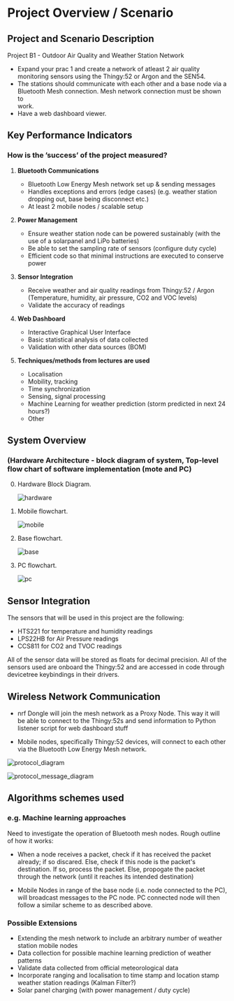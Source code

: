 # Project Overview / Scenario

## Project and Scenario Description 

Project B1 - Outdoor Air Quality and Weather Station Network 
* Expand	your	prac 1	and	create	a	network	of atleast	2 air	quality	
monitoring	sensors	using	the	Thingy:52 or	Argon and	the	SEN54.
*  The	stations	should	communicate	with	each	other	and	a	base	node	via	a	
Bluetooth	Mesh	connection. Mesh	network	connection	must	be	shown	to	
work.
* Have	a	web	dashboard	viewer.

## Key Performance Indicators
### How is the ’success’ of the project measured?

1.  **Bluetooth Communications**
    - Bluetooth Low Energy Mesh network set up & sending messages
    - Handles exceptions and errors (edge cases) (e.g. weather station dropping out, base being disconnect etc.)
    - At least 2 mobile nodes / scalable setup
2.  **Power Management**
    - Ensure weather station node can be powered sustainably (with the use of a solarpanel and LiPo batteries)
    - Be able to set the sampling rate of sensors (configure duty cycle)
    - Efficient code so that minimal instructions are executed to conserve power
3.  **Sensor Integration**
    - Receive weather and air quality readings from Thingy:52 / Argon (Temperature, humidity, air pressure, CO2 and VOC levels)
    - Validate the accuracy of readings
4.  **Web Dashboard**
    - Interactive Graphical User Interface
    - Basic statistical analysis of data collected
    - Validation with other data sources (BOM)
    
5.  **Techniques/methods from lectures are used**
    - Localisation
    - Mobility, tracking
    - Time synchronization
    - Sensing, signal processing
    - Machine Learning for weather prediction (storm predicted in next 24 hours?)
    - Other 

## System Overview
### (Hardware Architecture - block diagram of system, Top-level flow chart of software implementation (mote and PC)

0. Hardware Block Diagram. 

    ![hardware](img/mobile_block.drawio.png)
    

1. Mobile flowchart. 

    ![mobile](img/mobile_flowchart.drawio.png)
    
2. Base flowchart. 
    
    ![base](img/base_flowchart.drawio.png)
    
    
3. PC flowchart. 

    ![pc](img/pc_flowchart.drawio.png)
    
    


## Sensor Integration 
The sensors that will be used in this project are the following: 
* HTS221 for temperature and humidity readings
* LPS22HB for Air Pressure readings
* CCS811 for CO2 and TVOC readings 

All of the sensor data will be stored as floats for decimal precision. All of the sensors used are onboard the Thingy:52 and are accessed in code through devicetree keybindings in their drivers. 

## Wireless Network Communication

* nrf Dongle will join the mesh network as a Proxy Node. This way it will be able to connect to the Thingy:52s and send information to Python listener script for web dashboard stuff 

* Mobile nodes, specifically Thingy:52 devices, will connect to each other via the Bluetooth Low Energy Mesh network. 

![protocol_diagram](img/protocol_diagram.png)

![protocol_message_diagram](img/protocol_message_diagram.png)

## Algorithms schemes used
### e.g. Machine learning approaches

Need to investigate the operation of Bluetooth mesh nodes. Rough outline of how it works: 

* When a node receives a packet, check if it has received the packet already; if so discared. Else, check if this node is the packet's destination. If so, process the packet. Else, propogate the packet through the network (until it reaches its intended destination)

* Mobile Nodes in range of the base node (i.e. node connected to the PC), will broadcast messages to the PC node. PC connected node will then follow a similar scheme to as described above. 



### Possible Extensions

* Extending the mesh network to include an arbitrary number of weather station mobile nodes 
* Data collection for possible machine learning prediction of weather patterns
* Validate data collected from official meteorological data 
* Incorporate ranging and localisation to time stamp and location stamp weather station readings (Kalman Filter?)
* Solar panel charging (with power management / duty cycle)
